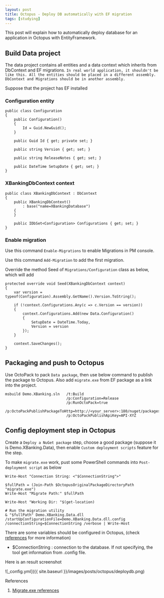 ```yaml
---
layout: post
title: Octopus - Deploy DB automatically with EF migration
tags: [studying]
---
```


This post will explain how to automatically deploy database for an application in Octopus with EntityFramework.

## Build Data project

The data project contains all entities and a data context which inherits from DbContext and EF migrations.
`In real world application, it shouldn't be like this. All the entities should be placed in a different assembly.
DbContext and Migrations should be in another assembly.`

Suppose that the project has EF installed

### Configuration entity

```
public class Configuration
{
	public Configuration()
	{
		Id = Guid.NewGuid();
	}

	public Guid Id { get; private set; }

	public string Version { get; set; }

	public string ReleaseNotes { get; set; }

	public DateTime SetupDate { get; set; }
}
```

### XBankingDbContext context
```
public class XBankingDbContext : DbContext
{
	public XBankingDbContext()
		: base("name=XBankingDatabase")
	{
	}

	public IDbSet<Configuration> Configurations { get; set; }
}
```

### Enable migration

Use this command `Enable-Migrations` to enable Migrations in PM console.

Use this command `Add-Migration` to add the first migration.

Override the method Seed of `Migrations/Configuration` class as below, which will add 

```
protected override void Seed(XBankingDbContext context)
{
	var version = typeof(Configuration).Assembly.GetName().Version.ToString();

	if (!context.Configurations.Any(c => c.Version == version))
	{
		context.Configurations.Add(new Data.Configuration()
		{
			SetupDate = DateTime.Today,
			Version = version
		});
	}

	context.SaveChanges();
}
```

## Packaging and push to Octopus

Use OctoPack to pack `Data package`, then use below command to publish the package to Octopus.
Also add `migrate.exe` from EF package as a link into the project.

```
msbuild Demo.XBanking.sln 	/t:Build 
							/p:Configuration=Release
							/p:RunOctoPack=true
							/p:OctoPackPublishPackageToHttp=http://<your_server>:180/nuget/packages 
							/p:OctoPackPublishApiKey=API-XYZ
```

## Config deployment step in Octopus

Create a `Deploy a NuGet package` step, choose a good package (suppose it is Demo.XBanking.Data), then
enable `Custom deployment scripts` feature for the step.

To make `migrate.exe` work, pust some PowerShell commands into `Post-deployment script` as below

```
Write-Host "Connection String: <"$ConnectionString">"

$fullPath = (Join-Path $OctopusOriginalPackageDirectoryPath "migrate.exe")
Write-Host "Migrate Path:" $fullPath

Write-Host "Working Dir: "$(get-location)

# Run the migration utility
& "$fullPath" Demo.XBanking.Data.dll /startUpConfigurationFile=Demo.XBanking.Data.dll.config /connectionString=$ConnectionString /verbose | Write-Host
```

There are some variables should be configured in Octopus, (check [references][1] for more information)

- $ConnectionString : connection to the database. If not specifying, the tool get information from .config file.

Here is an result screenshot

![_config.yml]({{ site.baseurl }}/images/posts/octopus/deploydb.png)


References

1. [Migrate.exe references][1]

[1]: https://msdn.microsoft.com/en-us/data/jj618307.aspx
